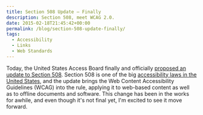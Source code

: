 ```yaml
---
title: Section 508 Update – Finally
description: Section 508, meet WCAG 2.0.
date: 2015-02-18T21:45:42+00:00
permalink: /blog/section-508-update-finally/
tags:
  - Accessibility
  - Links
  - Web Standards
---
```


Today, the United States Access Board finally and officially [proposed an update to Section 508](http://www.access-board.gov/guidelines-and-standards/communications-and-it/about-the-ict-refresh/news-release). Section 508 is one of the big [accessibility laws in the United States](http://webaim.org/articles/laws/usa/), and the update brings the Web Content Accessibility Guidelines (WCAG) into the rule, applying it to web-based content as well as to offline documents and software. This change has been in the works for awhile, and even though it's not final yet, I'm excited to see it move forward.